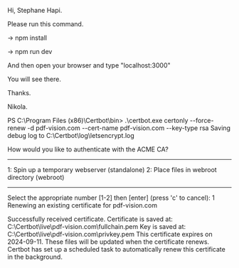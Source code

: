 Hi, Stephane Hapi.

Please run this command.

-> npm install

-> npm run dev

And then open your browser and type "localhost:3000"

You will see there.

Thanks.

Nikola.




PS C:\Program Files (x86)\Certbot\bin> .\certbot.exe certonly --force-renew -d pdf-vision.com --cert-name pdf-vision.com --key-type rsa
Saving debug log to C:\Certbot\log\letsencrypt.log

How would you like to authenticate with the ACME CA?
- - - - - - - - - - - - - - - - - - - - - - - - - - - - - - - - - - - - - - - -
1: Spin up a temporary webserver (standalone)
2: Place files in webroot directory (webroot)
- - - - - - - - - - - - - - - - - - - - - - - - - - - - - - - - - - - - - - - -
Select the appropriate number [1-2] then [enter] (press 'c' to cancel): 1
Renewing an existing certificate for pdf-vision.com

Successfully received certificate.
Certificate is saved at: C:\Certbot\live\pdf-vision.com\fullchain.pem
Key is saved at:         C:\Certbot\live\pdf-vision.com\privkey.pem
This certificate expires on 2024-09-11.
These files will be updated when the certificate renews.
Certbot has set up a scheduled task to automatically renew this certificate in the background.
